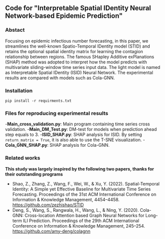 ## Code for "Interpretable Spatial IDentity Neural Network-based Epidemic Prediction"
### Abstact
Focusing on epidemic infectious number forecasting, in this paper, we streamlines the well-known Spatio-Temporal IDentity model (STID) and retains the optional spatial identity matrix for learning the contagion relationship between regions. The famous SHapley Additive exPlanations (SHAP) method was adopted to interpret how the model predicts with multivariate sliding-window time series input data. The light model is named as Interpretable Spatial IDentity (ISID) Neural Network. The experimental results are compared with models such as Cola-GNN.
### Installation
`pip install -r requirments.txt`
### Files for reproducing experimental results
-**Main_cross_validation.py**: Main program containing time series cross validation.
-**Main_DM_Test.py**: DM-test for models when prediction ahead step equals to 3.
-**ISID_SHAP.py**: SHAP analysis for ISID. By setting `return_matrix = True`, it is also able to use the T-SNE visualization.
-**Cola_GNN_SHAP.py**: SHAP analysis for Cola-GNN. 

### Related works
**This study was largely inspired by the following two papers, thanks for their outstanding programs**
- Shao, Z., Zhang, Z., Wang, F., Wei, W., & Xu, Y. (2022). Spatial-Temporal Identity: A Simple yet Effective Baseline for Multivariate Time Series Forecasting. Proceedings of the 31st ACM International Conference on Information & Knowledge Management, 4454–4458. https://github.com/zezhishao/STID
- Deng, S., Wang, S., Rangwala, H., Wang, L., & Ning, Y. (2020). Cola-GNN: Cross-location Attention based Graph Neural Networks for Long-term ILI Prediction. Proceedings of the 29th ACM International Conference on Information & Knowledge Management, 245–254. https://github.com/amy-deng/colagnn

